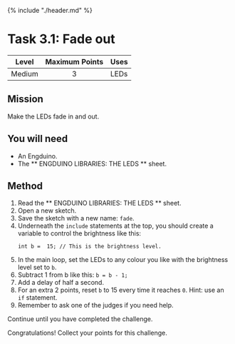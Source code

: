 {% include "./header.md" %}

# Task 3.1: Fade out 
| Level| Maximum Points | Uses |
| ------ |:------:|------|
| Medium | 3 | LEDs |

## Mission
Make the LEDs fade in and out.

## You will need
* An Engduino.
* The ** ENGDUINO LIBRARIES: THE LEDS ** sheet.

## Method
1. Read the ** ENGDUINO LIBRARIES: THE LEDS ** sheet.
3. Open a new sketch.
4. Save the sketch with a new name: ```fade```.
5. Underneath the ```include``` statements at the top, you should create a variable to control the brightness like this:
	```
	int b =  15; // This is the brightness level.

	```
6. In the main loop, set the LEDs to any colour you like with the brightness level set to ```b```.
7. Subtract 1 from b like this:
	```b = b - 1;```
8. Add a delay of half a second. 
9. For an extra 2 points, reset ```b``` to 15 every time it reaches ```0```. Hint: use an ```if``` statement. 
10. Remember to ask one of the judges if you need help.


Continue until you have completed the challenge.



Congratulations! Collect your points for this challenge.

<!---
{% include "./rae.md" %}
-->
